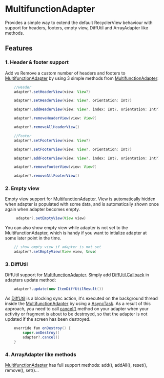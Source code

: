 MultifunctionAdapter
==========

Provides a simple way to extend the default RecyclerView behaviour with support for headers, footers, empty view, DiffUtil and ArrayAdapter like methods.

## Features

### 1. Header & footer support

Add vs Remove a custom number of headers and footers to [MultifunctionAdapter](https://github.com/VNAPNIC/MultifunctionAdapter/blob/master/app/src/main/java/com/nankai/multifunctionadapter/adapter/MultiFunctionAdapter.kt) by using 3 simple methods from [MultifunctionAdapter](https://github.com/VNAPNIC/MultifunctionAdapter/blob/master/app/src/main/java/com/nankai/multifunctionadapter/adapter/MultiFunctionAdapter.kt):

```java
    //Header
    adapter?.setHeaderView(view: View?)

    adapter?.setHeaderView(view: View?, orientation: Int?)

    adapter?.addHeaderView(view: View?, index: Int?, orientation: Int?)

    adapter?.removeHeaderView(view: View?)

    adapter?.removeAllHeaderView()

    //Footer
    adapter?.setFooterView(view: View?)

    adapter?.setFooterView(view: View?, orientation: Int?)

    adapter?.addFooterView(view: View?, index: Int?, orientation: Int?)

    adapter?.removeFooterView(view: View?)

    adapter?.removeAllFooterView()
```    

### 2. Empty view

Empty view support for [MultifunctionAdapter](https://github.com/VNAPNIC/MultifunctionAdapter/blob/master/app/src/main/java/com/nankai/multifunctionadapter/adapter/MultiFunctionAdapter.kt). View is automatically hidden when adapter is populated with some data, and is automatically shown once again when adapter becomes empty.

```java
     adapter?.setEmptyView(View view)
```  
 
You can also show empty view while adapter is not set to the MultifunctionAdapter, which is handy if you want to intialize adapter at some later point in the time.

```java  
    // show empty view if adapter is not set
    adapter?.setEmptyView(View view, true)
```   
### 3. DiffUtil

DiffUtil support for [MultifunctionAdapter](https://github.com/VNAPNIC/MultifunctionAdapter/blob/master/app/src/main/java/com/nankai/multifunctionadapter/adapter/MultiFunctionAdapter.kt). Simply add [DiffUtil.Callback](https://developer.android.com/reference/android/support/v7/util/DiffUtil.Callback.html) in adapters update method:

```java
    adapter?.update(new ItemDiffUtilResult())
```    

As [DiffUtil](https://developer.android.com/reference/android/support/v7/util/DiffUtil.html) is a blocking sync action, it's executed on the background thread inside the  [MultifunctionAdapter](https://github.com/VNAPNIC/MultifunctionAdapter/blob/master/app/src/main/java/com/nankai/multifunctionadapter/adapter/MultiFunctionAdapter.kt) by using a [AsyncTask](https://developer.android.com/reference/android/os/AsyncTask.html). As a result of this approach, you need to call [cancel()](https://github.com/VNAPNIC/MultifunctionAdapter/blob/master/app/src/main/java/com/nankai/multifunctionadapter/adapter/MultiFunctionAdapter.kt#L126) method on your adapter when your activity or fragment is about to be destroyed, so that the adapter is not updated if the screen has been destroyed.

```java
    override fun onDestroy() {
        super.onDestroy()
        adapter?.cancel()
    }
``` 

### 4. ArrayAdapter like methods

[MultifunctionAdapter](https://github.com/VNAPNIC/MultifunctionAdapter/blob/master/app/src/main/java/com/nankai/multifunctionadapter/adapter/MultiFunctionAdapter.kt) has full support methods: add(), addAll(), reset(), remove(), set()...
